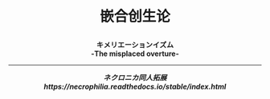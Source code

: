 <div style="text-align: center;">
<p style="font-size: 2em;"><b>嵌合创生论<b></p>
キメリエーションイズム<br>
-The misplaced overture-
<HR>
<i>ネクロニカ同人拓展<br>
https://necrophilia.readthedocs.io/stable/index.html</i>
</div>